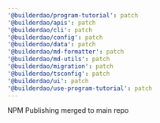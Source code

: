```yaml
---
'@builderdao/program-tutorial': patch
'@builderdao/apis': patch
'@builderdao/cli': patch
'@builderdao/config': patch
'@builderdao/data': patch
'@builderdao/md-formatter': patch
'@builderdao/md-utils': patch
'@builderdao/migration': patch
'@builderdao/tsconfig': patch
'@builderdao/ui': patch
'@builderdao/use-program-tutorial': patch
---
```


NPM Publishing merged to main repo
